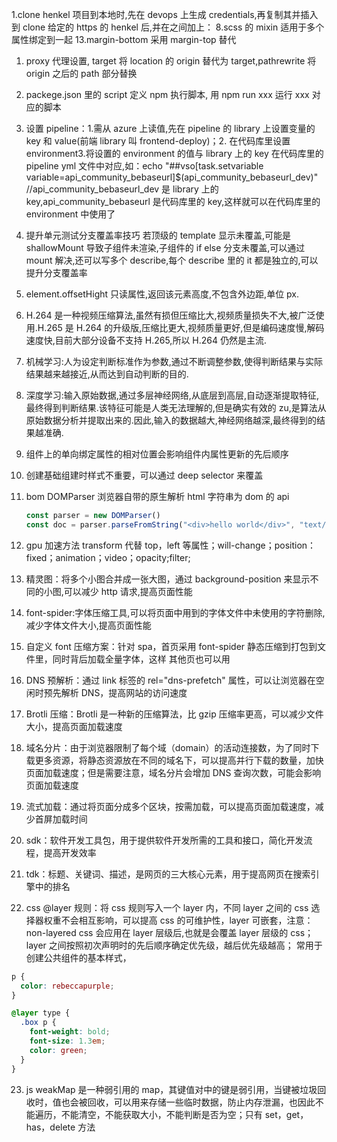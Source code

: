1.clone henkel 项目到本地时,先在 devops 上生成 credentials,再复制其并插入到 clone 给定的 https 的 henkel 后,并在之间加上：
8.scss 的 mixin 适用于多个属性绑定到一起
13.margin-bottom 采用 margin-top 替代

1.  proxy 代理设置, target 将 location 的 origin 替代为 target,pathrewrite 将 origin 之后的 path 部分替换
2.  packege.json 里的 script 定义 npm 执行脚本, 用 npm run xxx 运行 xxx 对应的脚本

3.  设置 pipeline：1.需从 azure 上读值,先在 pipeline 的 library 上设置变量的 key 和 value(前端 library 叫 frontend-deploy)；2. 在代码库里设置 environment3.将设置的 environment 的值与 library 上的 key 在代码库里的 pipeline yml 文件中对应,如：echo "##vso[task.setvariable variable=api_community_bebaseurl]$(api_community_bebaseurl_dev)" //api_community_bebaseurl_dev 是 library 上的 key,api_community_bebaseurl 是代码库里的 key,这样就可以在代码库里的 environment 中使用了

4.  提升单元测试分支覆盖率技巧 若顶级的 template 显示未覆盖,可能是 shallowMount 导致子组件未渲染,子组件的 if else 分支未覆盖,可以通过 mount 解决,还可以写多个 describe,每个 describe 里的 it 都是独立的,可以提升分支覆盖率
5.  element.offsetHight 只读属性,返回该元素高度,不包含外边距,单位 px.

6.  H.264 是一种视频压缩算法,虽然有损但压缩比大,视频质量损失不大,被广泛使用.H.265 是 H.264 的升级版,压缩比更大,视频质量更好,但是编码速度慢,解码速度快,目前大部分设备不支持 H.265,所以 H.264 仍然是主流.

7.  机械学习:人为设定判断标准作为参数,通过不断调整参数,使得判断结果与实际结果越来越接近,从而达到自动判断的目的.
8.  深度学习:输入原始数据,通过多层神经网络,从底层到高层,自动逐渐提取特征,最终得到判断结果.该特征可能是人类无法理解的,但是确实有效的 zu,是算法从原始数据分析并提取出来的.因此,输入的数据越大,神经网络越深,最终得到的结果越准确.

9.  组件上的单向绑定属性的相对位置会影响组件内属性更新的先后顺序
10. 创建基础组建时样式不重要，可以通过 deep selector 来覆盖
11. bom DOMParser 浏览器自带的原生解析 html 字符串为 dom 的 api
    ```javascript
    const parser = new DOMParser()
    const doc = parser.parseFromString("<div>hello world</div>", "text/html")
    ```
12. gpu 加速方法 transform 代替 top，left 等属性；will-change；position：fixed；animation；video；opacity;filter;
13. 精灵图：将多个小图合并成一张大图，通过 background-position 来显示不同的小图,可以减少 http 请求,提高页面性能
14. font-spider:字体压缩工具,可以将页面中用到的字体文件中未使用的字符删除,减少字体文件大小,提高页面性能
15. 自定义 font 压缩方案：针对 spa，首页采用 font-spider 静态压缩到打包到文件里，同时背后加载全量字体，这样 其他页也可以用
16. DNS 预解析：通过 link 标签的 rel="dns-prefetch" 属性，可以让浏览器在空闲时预先解析 DNS，提高网站的访问速度
17. Brotli 压缩：Brotli 是一种新的压缩算法，比 gzip 压缩率更高，可以减少文件大小，提高页面加载速度
18. 域名分片：由于浏览器限制了每个域（domain）的活动连接数，为了同时下载更多资源，将静态资源放在不同的域名下，可以提高并行下载的数量，加快页面加载速度；但是需要注意，域名分片会增加 DNS 查询次数，可能会影响页面加载速度
19. 流式加载：通过将页面分成多个区块，按需加载，可以提高页面加载速度，减少首屏加载时间
20. sdk：软件开发工具包，用于提供软件开发所需的工具和接口，简化开发流程，提高开发效率
21. tdk：标题、关键词、描述，是网页的三大核心元素，用于提高网页在搜索引擎中的排名
22. css @layer 规则：将 css 规则写入一个 layer 内，不同 layer 之间的 css 选择器权重不会相互影响，可以提高 css 的可维护性，layer 可嵌套，注意：non-layered css 会应用在 layer 层级后,也就是会覆盖 layer 层级的 css；layer 之间按照初次声明时的先后顺序确定优先级，越后优先级越高； 常用于创建公共组件的基本样式，

```css
p {
  color: rebeccapurple;
}

@layer type {
  .box p {
    font-weight: bold;
    font-size: 1.3em;
    color: green;
  }
}
```

23. js weakMap 是一种弱引用的 map，其键值对中的键是弱引用，当键被垃圾回收时，值也会被回收，可以用来存储一些临时数据，防止内存泄漏，也因此不能遍历，不能清空，不能获取大小，不能判断是否为空；只有 set，get，has，delete 方法
